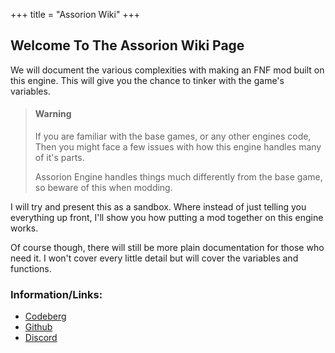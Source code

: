 +++
title = "Assorion Wiki"
+++

## Welcome To The Assorion Wiki Page

We will document the various complexities with making an FNF mod built on this engine.
This will give you the chance to tinker with the game's variables.


> #### Warning
>
> If you are familiar with the base games, or any other engines code,
> Then you might face a few issues with how this engine handles many of it's parts.
>
> Assorion Engine handles things much differently from the base game, so beware of this when modding.
>‎ 
‎ ‎ ‎ 

I will try and present this as a sandbox. Where instead of just telling you everything up front,
I'll show you how putting a mod together on this engine works.

Of course though, there will still be more plain documentation for those who need it.
I won't cover every little detail but will cover the variables and functions.

### Information/Links:

- [Codeberg](https://codeberg.org/Assorion)
- [Github](https://github.com/Assorion)
- [Discord](https://discord.com/invite/nbhWWxKxTe)
